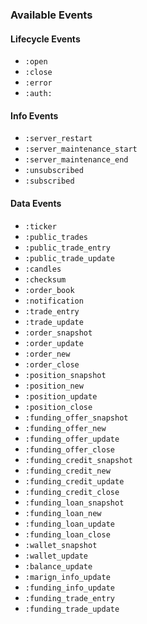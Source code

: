 ### Available Events
#### Lifecycle Events
* `:open`
* `:close`
* `:error`
* `:auth:`

#### Info Events
* `:server_restart`
* `:server_maintenance_start`
* `:server_maintenance_end`
* `:unsubscribed`
* `:subscribed`

#### Data Events
* `:ticker`
* `:public_trades`
* `:public_trade_entry`
* `:public_trade_update`
* `:candles`
* `:checksum`
* `:order_book`
* `:notification`
* `:trade_entry`
* `:trade_update`
* `:order_snapshot`
* `:order_update`
* `:order_new`
* `:order_close`
* `:position_snapshot`
* `:position_new`
* `:position_update`
* `:position_close`
* `:funding_offer_snapshot`
* `:funding_offer_new`
* `:funding_offer_update`
* `:funding_offer_close`
* `:funding_credit_snapshot`
* `:funding_credit_new`
* `:funding_credit_update`
* `:funding_credit_close`
* `:funding_loan_snapshot`
* `:funding_loan_new`
* `:funding_loan_update`
* `:funding_loan_close`
* `:wallet_snapshot`
* `:wallet_update`
* `:balance_update`
* `:marign_info_update`
* `:funding_info_update`
* `:funding_trade_entry`
* `:funding_trade_update`

